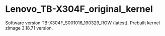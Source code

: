# Lenovo_TB-X304F_original_kernel
Software version TB-X304F_S001016_190329_ROW (latest).
Prebuilt kernel zImage 3.18.71 version.
